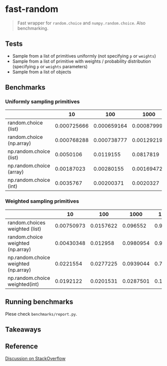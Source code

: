 # fast-random
> Fast wrapper for `random.choice` and `numpy.random.choice`. Also benchmarking.

## Tests
- Sample from a list of primitives uniformly (not specifying `p` or `weights`)
- Sample from a list of primitive with weights / probability distribution (specifying `p` or `weights` parameters)
- Sample from a list of objects

## Benchmarks
### Uniformly sampling primitives
||10|100|1000|10000|100000|
|--|--|--|--|--|--|
|random.choice (list)      |0.000725666  |0.000659164  |0.000879995  |0.000753662  |0.000730284|
|random.choice (np.array)  |0.000768288  |0.000738777  |0.00129219   |0.00108727   |0.000902|
|np.random.choice (list)   |0.0050106    |0.0119155    |0.0817819    |0.625917     |6.33594|
|np.random.choice (array)  |0.00187023   |0.00280155   |0.00169472   |0.00163102   |0.00161765|
|np.random.choice (int)    |0.0035767    |0.00200371   |0.0020327    |0.00202595   |0.00206575|

### Weighted sampling primitives

|                                     |         10 |       100 |      1000 |    10000 |  100000|
|------------------------------------ | ---------- | --------- | --------- | -------- |--------|
|random.choices weighted (list)       | 0.00750973 | 0.0157622 | 0.096552  | 0.912059 | 9.39231|
|random.choice weighted (np.array)    | 0.00430348 | 0.012958  | 0.0980954 | 0.901568 | 9.25725|
|np.random.choice weighted (np.array) | 0.0221554  | 0.0277225 | 0.0939044 | 0.732089 | 7.30494|
|np.random.choice weighted(int)       | 0.0192122  | 0.0201531 | 0.0287501 | 0.103373 | 0.8215|

## Running benchmarks 
Plese check `benchmarks/report.py`.

## Takeaways

## Reference
[Discussion on StackOverflow](https://stackoverflow.com/questions/3679694/a-weighted-version-of-random-choice)